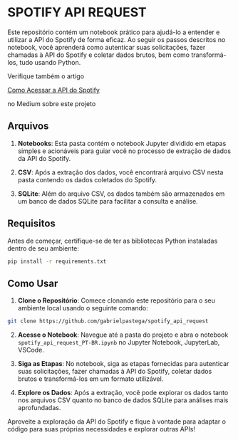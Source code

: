 # SPOTIFY API REQUEST

Este repositório contém um notebook prático para ajudá-lo a entender e utilizar a API do Spotify de forma eficaz. Ao seguir os passos descritos no notebook, você aprenderá como autenticar suas solicitações, fazer chamadas à API do Spotify e coletar dados brutos, bem como transformá-los, tudo usando Python.

Verifique também o artigo <p><a href="https://medium.com/@gabrielpbreis/como-acessar-a-api-do-spotify-com-python-fb9415f29bda">Como Acessar a API do Spotify</a></p> no Medium sobre este projeto

## Arquivos

1. **Notebooks**: Esta pasta contém o notebook Jupyter dividido em etapas simples e acionáveis para guiar você no processo de extração de dados da API do Spotify.

2. **CSV**: Após a extração dos dados, você encontrará arquivo CSV nesta pasta contendo os dados coletados do Spotify.

3. **SQLite**: Além do arquivo CSV, os dados também são armazenados em um banco de dados SQLite para facilitar a consulta e análise.

## Requisitos

Antes de começar, certifique-se de ter as bibliotecas Python instaladas dentro de seu ambiente:

```bash
pip install -r requirements.txt
```


## Como Usar

1. **Clone o Repositório**: Comece clonando este repositório para o seu ambiente local usando o seguinte comando:

```bash
git clone https://github.com/gabrielpastega/spotify_api_request
```

2. **Acesse o Notebook**: Navegue até a pasta do projeto e abra o notebook `spotify_api_request_PT-BR.ipynb` no Jupyter Notebook, JupyterLab, VSCode.

3. **Siga as Etapas**: No notebook, siga as etapas fornecidas para autenticar suas solicitações, fazer chamadas à API do Spotify, coletar dados brutos e transformá-los em um formato utilizável.

4. **Explore os Dados**: Após a extração, você pode explorar os dados tanto nos arquivos CSV quanto no banco de dados SQLite para análises mais aprofundadas.

Aproveite a exploração da API do Spotify e fique à vontade para adaptar o código para suas próprias necessidades e explorar outras APIs!
